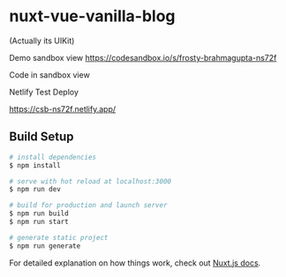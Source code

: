 # nuxt-vue-vanilla-blog

(Actually its UIKit)

Demo sandbox view
https://codesandbox.io/s/frosty-brahmagupta-ns72f

Code in sandbox view

Netlify Test Deploy

https://csb-ns72f.netlify.app/

## Build Setup

```bash
# install dependencies
$ npm install

# serve with hot reload at localhost:3000
$ npm run dev

# build for production and launch server
$ npm run build
$ npm run start

# generate static project
$ npm run generate
```

For detailed explanation on how things work, check out [Nuxt.js docs](https://nuxtjs.org).
